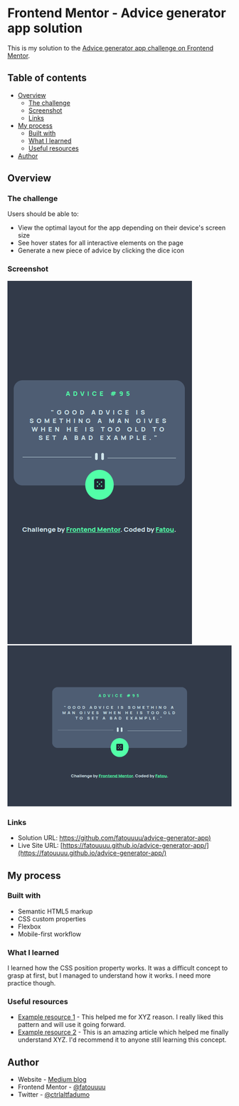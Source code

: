 # Frontend Mentor - Advice generator app solution

This is my solution to the [Advice generator app challenge on Frontend Mentor](https://www.frontendmentor.io/challenges/advice-generator-app-QdUG-13db).

## Table of contents

- [Overview](#overview)
  - [The challenge](#the-challenge)
  - [Screenshot](#screenshot)
  - [Links](#links)
- [My process](#my-process)
  - [Built with](#built-with)
  - [What I learned](#what-i-learned)
  - [Useful resources](#useful-resources)
- [Author](#author)

## Overview

### The challenge

Users should be able to:

- View the optimal layout for the app depending on their device's screen size
- See hover states for all interactive elements on the page
- Generate a new piece of advice by clicking the dice icon

### Screenshot

![mobile version](./images/Screenshot%20from%202023-03-13%2009-31-05.png)
![desktop version](./images/Screenshot%20from%202023-03-13%2009-31-33.png)

### Links

- Solution URL: [https://github.com/fatouuuu/advice-generator-app)](https://github.com/fatouuuu/advice-generator-app)
- Live Site URL: [https://fatouuuu.github.io/advice-generator-app/](https://fatouuuu.github.io/advice-generator-app/)

## My process

### Built with

- Semantic HTML5 markup
- CSS custom properties
- Flexbox
- Mobile-first workflow

### What I learned

I learned how the CSS position property works. It was a difficult concept to grasp at first, but I managed to understand how it works. I need more practice though.

### Useful resources

- [Example resource 1](https://www.example.com) - This helped me for XYZ reason. I really liked this pattern and will use it going forward.
- [Example resource 2](https://www.example.com) - This is an amazing article which helped me finally understand XYZ. I'd recommend it to anyone still learning this concept.

## Author

- Website - [Medium blog](https://medium.com/@sntnoire)
- Frontend Mentor - [@fatouuuu](https://www.frontendmentor.io/profile/fatouuuu)
- Twitter - [@ctrlaltfadumo](https://twitter.com/ctrlaltfadumo)
